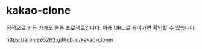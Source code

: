# kakao-clone

정적으로 만든 카카오 클론 프로젝트입니다.
아래 URL 로 들어가면 확인할 수 있습니다.

https://aronlee5263.github.io/kakao-clone/
